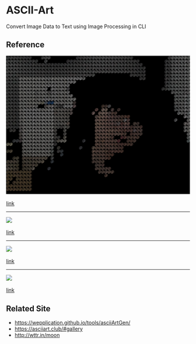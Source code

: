 # ASCII-Art
Convert Image Data to Text using Image Processing in CLI

## Reference

<img src="imgs/ref_01.png">

[link](imgs/ref_01.png)

<hr>

<img src="https://assets.rockpapershotgun.com/images/2020/09/skyrim-ascii-title-art.png">

[link](https://assets.rockpapershotgun.com/images/2020/09/skyrim-ascii-title-art.png)

<hr>

<img src="https://img1.daumcdn.net/thumb/R800x0/?scode=mtistory2&fname=https%3A%2F%2Ft1.daumcdn.net%2Fcfile%2Ftistory%2F27579F3554B6470E29">

[link](https://img1.daumcdn.net/thumb/R800x0/?scode=mtistory2&fname=https%3A%2F%2Ft1.daumcdn.net%2Fcfile%2Ftistory%2F27579F3554B6470E29)

<hr>

<img src="https://swiftcoding.org/wp-content/uploads/gnu-nano-text-editor-home-1200x758.png">

[link](https://swiftcoding.org/wp-content/uploads/gnu-nano-text-editor-home-1200x758.png)

## Related Site

- https://wepplication.github.io/tools/asciiArtGen/
- https://asciiart.club/#gallery
- http://wttr.in/moon

